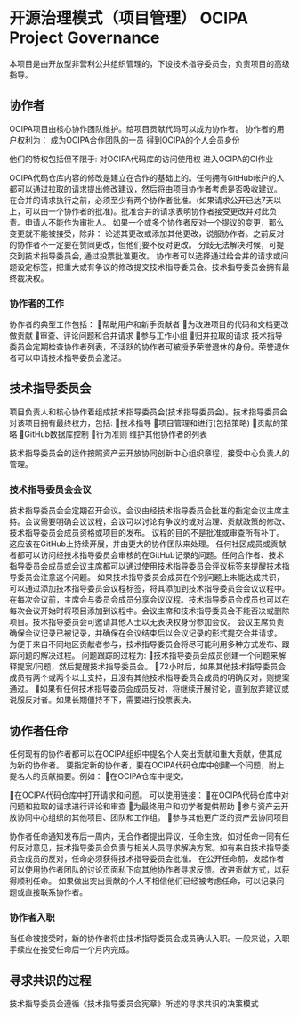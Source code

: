 # 开源治理模式（项目管理） OCIPA Project Governance

本项目是由开放型非营利公共组织管理的，下设技术指导委员会，负责项目的高级指导。

## 协作者

OCIPA项目由核心协作团队维护。给项目贡献代码可以成为协作者。
协作者的用户权利为：
成为OCIPA合作团队的一员 
得到OCIPA的个人会员身份 

他们的特权包括但不限于:
对OCIPA代码库的访问使用权
进入OCIPA的CI作业

OCIPA代码仓库内容的修改是建立在合作的基础上的。任何拥有GitHub帐户的人都可以通过拉取的请求提出修改建议，然后将由项目协作者考虑是否吸收建议。
在合并的请求执行之前，必须至少有两个协作者批准。(如果请求公开已达7天以上，可以由一个协作者的批准)。批准合并的请求表明协作者接受更改并对此负责。申请人不能作为审批人。
如果一个或多个协作者反对一个提议的变更，那么变更就不能被接受，除非：
论述其更改或添加其他更改，说服协作者。之前反对的协作者不一定要在赞同更改，但他们要不反对更改。
分歧无法解决时候，可提交到技术指导委员会, 通过投票批准更改。
协作者可以选择通过给合并的请求或问题设定标签，把重大或有争议的修改提交技术指导委员会。技术指导委员会拥有最终裁决权。

### 协作者的工作

协作者的典型工作包括：
帮助用户和新手贡献者
为改进项目的代码和文档更改做贡献
审查、评论问题和合并请求
参与工作小组
归并拉取的请求
技术指导委员会定期检查协作者列表，不活跃的协作者可被授予荣誉退休的身份。荣誉退休者可以申请技术指导委员会激活。

## 技术指导委员会

项目负责人和核心协作着组成技术指导委员会(技术指导委员会)。技术指导委员会对该项目拥有最终权力，包括:
技术指导
项目管理和进行(包括策略)
贡献的策略
GitHub数据库控制
行为准则
维护其他协作者的列表

技术指导委员会的运作按照资产云开放协同创新中心组织章程，接受中心负责人的管理。

### 技术指导委员会会议
技术指导委员会会定期召开会议。会议由经技术指导委员会批准的指定会议主席主持。会议需要明确会议议程，会议可以讨论有争议的或对治理、贡献政策的修改、技术指导委员会成员资格或项目的发布。
议程的目的不是批准或审查所有补丁。这应该在GitHub上持续开展，并由更大的协作团队来处理。
任何社区成员或贡献者都可以访问经技术指导委员会审核的在GitHub记录的问题。任何合作者、技术指导委员会成员或会议主席都可以通过使用技术指导委员会评议标签来提醒技术指导委员会注意这个问题。
如果技术指导委员会成员在个别问题上未能达成共识，可以通过添加技术指导委员会议程标签，将其添加到技术指导委员会会议议程中。
在每次会议前，主席会与委员会成员分享会议议程。技术指导委员会成员也可以在每次会议开始时将项目添加到议程中。会议主席和技术指导委员会不能否决或删除项目。技术指导委员会可邀请其他人士以无表决权身份参加会议。
会议主席负责确保会议记录已被记录，并确保在会议结束后以会议记录的形式提交合并请求。
为便于来自不同地区贡献者参与，技术指导委员会将尽可能利用多种方式发布、跟踪问题的解决过程。
问题跟踪的过程为:
技术指导委员会成员创建一个问题来解释提案/问题，然后提醒技术指导委员会。
72小时后，如果其他技术指导委员会成员有两个或两个以上支持，且没有其他技术指导委员会成员的明确反对，则提案通过。
如果有任何技术指导委员会成员反对，将继续开展讨论，直到放弃建议或说服反对者。如果长期僵持不下，需要进行投票表决。

## 协作者任命

任何现有的协作者都可以在OCIPA组织中提名个人突出贡献和重大贡献，使其成为新的协作者。
要指定新的协作者，要在OCIPA代码仓库中创建一个问题，附上提名人的贡献摘要。例如：
在OCIPA仓库中提交。

在OCIPA代码仓库中打开请求和问题。
可以使用链接：
在OCIPA代码仓库中对问题和拉取的请求进行评论和审查
为最终用户和初学者提供帮助
参与资产云开放协同中心组织的其他项目、团队和工作组。
参与其他更广泛的资产云协同项目

协作者任命通知发布后一周内，无合作者提出异议，任命生效。如对任命一同有任何反对意见，技术指导委员会负责与相关人员寻求解决方案。如有来自技术指导委员会成员的反对，任命必须获得技术指导委员会批准。
在公开任命前，发起作者可以使用协作者团队的讨论页面私下向其他协作者寻求反馈。改进贡献方式，以获得顺利任命。
如果做出突出贡献的个人不相信他们已经被考虑任命，可以记录问题或直接联系协作者。

### 协作者入职

当任命被接受时，新的协作者将由技术指导委员会成员确认入职。一般来说，入职手续应在接受任命后一个月内完成。

## 寻求共识的过程

技术指导委员会遵循《技术指导委员会宪章》所述的寻求共识的决策模式